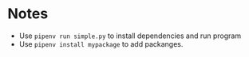 #

# Notes

- Use `pipenv run simple.py` to install dependencies and run program
- Use `pipenv install mypackage` to add packanges.